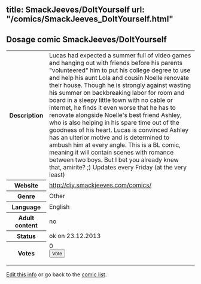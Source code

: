 title: SmackJeeves/DoItYourself
url: "/comics/SmackJeeves_DoItYourself.html"
---
Dosage comic SmackJeeves/DoItYourself
-----------------------------------------

<p id="msg"></p>
<script type="text/javascript">
if (window.location.search === '?edit_info_mail=sent_ok') {
  var elem = document.getElementById("msg");
  elem.innerHTML = 'Edited information sucessfully sent for review, which is usually done daily. Thanks!';
  elem.className = 'ok';
}
</script>
<table class="comicinfo">
<tr>
<th>Description</th><td>Lucas had expected a summer full of video games and hanging out with friends before his parents &quot;volunteered&quot; him to put his college degree to use and help his aunt Lola and cousin Noelle renovate their house. Though he is strongly against wasting his summer on backbreaking labor for room and board in a sleepy little town with no cable or internet, he finds it even worse that he has to renovate alongside Noelle's best friend Ashley, who is also helping in his spare time out of the goodness of his heart. Lucas is convinced Ashley has an ulterior motive and is determined to ambush him at every angle. This is a BL comic, meaning it will contain scenes with romance between two boys. But I bet you already knew that, amirite? ;) Updates every Friday (at the very least)</td>
</tr>
<tr>
<th>Website</th><td><a href="http://diy.smackjeeves.com/comics/">http://diy.smackjeeves.com/comics/</a></td>
</tr>
<tr>
<th>Genre</th><td>Other</td>
</tr>
<tr>
<th>Language</th><td>English</td>
</tr>
<tr>
<th>Adult content</th><td>no</td>
</tr>
<tr>
<th>Status</th><td>ok on 23.12.2013</td>
</tr>
<tr>
<th>Votes</th><td>0
<form action="http://gaecounter.appspot.com/count/" method="POST">
<input name="name" type="hidden" value="SmackJeeves_DoItYourself"/>
<input name="uid" type="hidden" id="voteuid" value=""/>
<input type="submit" value="Vote"/>
</form>
</td>
</tr>
</table>
<script type="text/javascript">
var ua = navigator.userAgent;
document.getElementById("voteuid").value = ua.replace(/[^a-zA-Z0-9\._:]/g , "_");;
</script>

[Edit this info](SmackJeeves_DoItYourself_edit.html) or go back to the [comic list](../comic-index.html).
